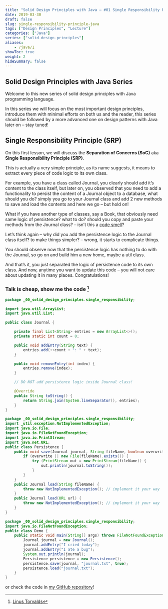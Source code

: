 ```yaml
---
title: "Solid Design Principles with Java – #01 Single Responsibility Principle (SRP)"
date: 2019-03-30
draft: false
slug: single-responsibility-principle-java
tags: ["Design Principles", "Lecture"]
categories: ["Java"]
series: ["solid-design-principles"]
aliases:
    - /java/1
showToc: true
weight: 2
hideSummary: false
---
```


## Solid Design Principles with Java Series
Welcome to this new series of solid design principles with Java programming language.

In this series we will focus on the most important design principles, introduce them with minimal efforts on both us
and the reader, this series should be followed by a more advanced one on design patterns with Java later on – stay
tuned!

## Single Responsibility Principle (SRP)

On this first lesson, we will discuss the **Separation of Concerns (SoC)** aka **Single Responsibility Principle (SRP)**.

This is actually a very simple principle, as its name suggests, it means to extract every piece of code logic to its
own class.

For example, you have a class called Journal, you clearly should add it’s content to the class itself, but later on, 
you observed that you need to add a functionality to persist the content of a Journal object to a database, what should
you do? simply you go to your Journal class and add 2 new methods to save and load the contents and here we go – but
hold on!

What if you have another type of classes, say a Book, that obviously need same logic of persistence? what to do?
should you copy and paste your methods from the Journal class? – isn’t this
a [code smell](https://en.wikipedia.org/wiki/Code_smell)?

Let’s think again – why did you add the persistence logic to the Journal class itself? to make things simpler?
– wrong, it starts to complicate things.

You should observe now that the persistence logic has nothing to do with the Journal, so go on and build him a new home,
maybe a util class.

And that’s it, you just separated the logic of persistence code to its own class. And now, anytime you want to update
this code – you will not care about updating it in many places. Congratulations!


### Talk is cheap, show me the code [^1]

```java
package _00_solid_design_principles.single_responsibility;

import java.util.ArrayList;
import java.util.List;

public class Journal {

    private final List<String> entries = new ArrayList<>();
    private static int count = 0;

    public void addEntry(String text) {
        entries.add(++count + ": " + text);
    }

    public void removeEntry(int index) {
        entries.remove(index);
    }

    // DO NOT add persistence logic inside Journal class! 

    @Override
    public String toString() {
        return String.join(System.lineSeparator(), entries);
    }
}
```


```java
package _00_solid_design_principles.single_responsibility;
import _util.exception.NotImplementedException;
import java.io.File;
import java.io.FileNotFoundException;
import java.io.PrintStream;
import java.net.URL;
public class Persistence {
    public void save(Journal journal, String fileName, boolean overwrite) throws FileNotFoundException {
        if (overwrite || new File(fileName).exists()) {
            try (PrintStream out = new PrintStream(fileName)) {
                out.println(journal.toString());
            }
        }
    }
    public Journal load(String fileName) {
        throw new NotImplementedException(); // implement it your way
    }
    public Journal load(URL url) {
        throw new NotImplementedException(); // implement it your way
    }
}
```


```java
package _00_solid_design_principles.single_responsibility;
import java.io.FileNotFoundException;
public class Demo {
    public static void main(String[] args) throws FileNotFoundException {
        Journal journal = new Journal();
        journal.addEntry("I cried today");
        journal.addEntry("I ate a bug");
        System.out.println(journal);
        Persistence persistence = new Persistence();
        persistence.save(journal, "journal.txt", true);
        persistence.load("journal.txt");
    }
}
```

or check the code in [my GitHub repository](https://github.com/mohnoor94/LearningDesignPatterns/tree/master/src/main/java/_00_solid_design_principles/single_responsibility)!






[^1]: [Linus Torvalds](https://www.goodreads.com/quotes/437173-talk-is-cheap-show-me-the-code)